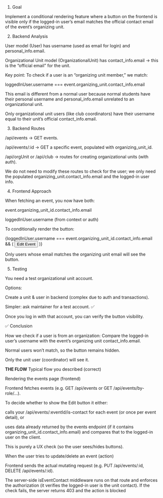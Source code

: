 1. Goal

Implement a conditional rendering feature where a button on the frontend is visible only if the logged-in user’s email matches the official contact email of the event’s organizing unit.

2. Backend Analysis

User model (User) has username (used as email for login) and personal_info.email.

Organizational Unit model (OrganizationalUnit) has contact_info.email → this is the “official email” for the unit.

Key point:
To check if a user is an “organizing unit member,” we match:

loggedInUser.username === event.organizing_unit.contact_info.email


This email is different from a normal user because normal students have their personal username and personal_info.email unrelated to an organizational unit.

Only organizational unit users (like club coordinators) have their username equal to their unit’s official contact_info.email.

3. Backend Routes

/api/events → GET events.

/api/events/:id → GET a specific event, populated with organizing_unit_id.

/api/orgUnit or /api/club → routes for creating organizational units (with auth).

We do not need to modify these routes to check for the user; we only need the populated organizing_unit.contact_info.email and the logged-in user info.

4. Frontend Approach

When fetching an event, you now have both:

event.organizing_unit_id.contact_info.email

loggedInUser.username (from context or auth)

To conditionally render the button:

{loggedInUser.username === event.organizing_unit_id.contact_info.email && (
  <button>Edit Event</button>
)}


Only users whose email matches the organizing unit email will see the button.

5. Testing

You need a test organizational unit account.

Options:

Create a unit & user in backend (complex due to auth and transactions).

Simpler: ask maintainer for a test account. ✅

Once you log in with that account, you can verify the button visibility.

✅ Conclusion

How we check if a user is from an organization: Compare the logged-in user’s username with the event’s organizing unit contact_info.email.

Normal users won’t match, so the button remains hidden.

Only the unit user (coordinator) will see it.



__THE FLOW__
Typical flow you described (correct)

Rendering the events page (frontend)

Frontend fetches events (e.g. GET /api/events or GET /api/events/by-role/...).

To decide whether to show the Edit button it either:

calls your /api/events/:eventId/is-contact for each event (or once per event detail), or

uses data already returned by the events endpoint (if it contains organizing_unit_id.contact_info.email) and compares that to the logged-in user on the client.

This is purely a UX check (so the user sees/hides buttons).

When the user tries to update/delete an event (action)

Frontend sends the actual mutating request (e.g. PUT /api/events/:id, DELETE /api/events/:id).

The server-side isEventContact middleware runs on that route and enforces the authorization (it verifies the logged-in user is the unit contact). If the check fails, the server returns 403 and the action is blocked